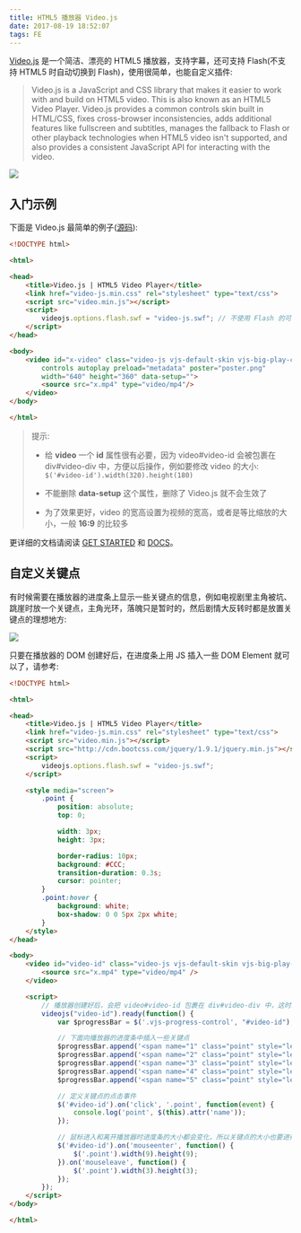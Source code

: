 ```yaml
---
title: HTML5 播放器 Video.js
date: 2017-08-19 18:52:07
tags: FE
---
```


[Video.js](http://www2.videojs.com) 是一个简洁、漂亮的 HTML5 播放器，支持字幕，还可支持 Flash(不支持 HTML5 时自动切换到 Flash)，使用很简单，也能自定义插件:

> Video.js is a JavaScript and CSS library that makes it easier to work with and build on HTML5 video. This is also known as an HTML5 Video Player. Video.js provides a common controls skin built in HTML/CSS, fixes cross-browser inconsistencies, adds additional features like fullscreen and subtitles, manages the fallback to Flash or other playback technologies when HTML5 video isn't supported, and also provides a consistent JavaScript API for interacting with the video.

![](/img/fe/video.js.png)

<!--more-->

## 入门示例

下面是 Video.js 最简单的例子([源码](/download/video-js.7z)):

```html
<!DOCTYPE html>

<html>

<head>
    <title>Video.js | HTML5 Video Player</title>
    <link href="video-js.min.css" rel="stylesheet" type="text/css">
    <script src="video.min.js"></script>
    <script>
        videojs.options.flash.swf = "video-js.swf"; // 不使用 Flash 的可以删除
    </script>
</head>

<body>
    <video id="x-video" class="video-js vjs-default-skin vjs-big-play-centered"
        controls autoplay preload="metadata" poster="poster.png"
        width="640" height="360" data-setup="">
        <source src="x.mp4" type="video/mp4"/>
    </video>
</body>

</html>
```

> 提示: 
>
> * 给 **video** 一个 **id** 属性很有必要，因为 video#video-id 会被包裹在 div#video-div 中，方便以后操作，例如要修改 video 的大小: `$('#video-id').width(320).height(180)` 
>
>
> * 不能删除 **data-setup** 这个属性，删除了 Video.js 就不会生效了
> * 为了效果更好，video 的宽高设置为视频的宽高，或者是等比缩放的大小，一般 **16:9** 的比较多

更详细的文档请阅读 [GET STARTED](https://github.com/videojs/video.js/blob/stable/docs/guides/setup.md) 和 [DOCS](https://github.com/videojs/video.js/blob/stable/docs/index.md)。

## 自定义关键点

有时候需要在播放器的进度条上显示一些关键点的信息，例如电视剧里主角被坑、跳崖时放一个关键点，主角光环，落魄只是暂时的，然后剧情大反转时都是放置关键点的理想地方:

![](/img/fe/video.js-point.png)

只要在播放器的 DOM 创建好后，在进度条上用 JS 插入一些 DOM Element 就可以了，请参考:

```html
<!DOCTYPE html>

<html>

<head>
    <title>Video.js | HTML5 Video Player</title>
    <link href="video-js.min.css" rel="stylesheet" type="text/css">
    <script src="video.min.js"></script>
    <script src="http://cdn.bootcss.com/jquery/1.9.1/jquery.min.js"></script>
    <script>
        videojs.options.flash.swf = "video-js.swf";
    </script>

    <style media="screen">
        .point {
            position: absolute;
            top: 0;

            width: 3px;
            height: 3px;

            border-radius: 10px;
            background: #CCC;
            transition-duration: 0.3s;
            cursor: pointer;
        }
        .point:hover {
            background: white;
            box-shadow: 0 0 5px 2px white;
        }
    </style>
</head>

<body>
    <video id="video-id" class="video-js vjs-default-skin vjs-big-play-centered" controls autoplay preload="metadata" poster="poster.png" width="640" height="360" data-setup="">
        <source src="x.mp4" type="video/mp4" />
    </video>

    <script>
        // 播放器创建好后，会把 video#video-id 包裹在 div#video-div 中，这时就可以向 div#video-div 中插入新的 DOM element
        videojs("video-id").ready(function() {
            var $progressBar = $('.vjs-progress-control', "#video-id");

            // 下面向播放器的进度条中插入一些关键点
            $progressBar.append('<span name="1" class="point" style="left: 50px"></span>');
            $progressBar.append('<span name="2" class="point" style="left: 80px"></span>');
            $progressBar.append('<span name="3" class="point" style="left: 200px"></span>');
            $progressBar.append('<span name="4" class="point" style="left: 300px"></span>');
            $progressBar.append('<span name="5" class="point" style="left: 500px"></span>');

            // 定义关键点的点击事件
            $('#video-id').on('click', '.point', function(event) {
                console.log('point', $(this).attr('name'));
            });

            // 鼠标进入和离开播放器时进度条的大小都会变化，所以关键点的大小也要进行响应的变化
            $('#video-id').on('mouseenter', function() {
                $('.point').width(9).height(9);
            }).on('mouseleave', function() {
                $('.point').width(3).height(3);
            });
        });
    </script>
</body>

</html>
```

